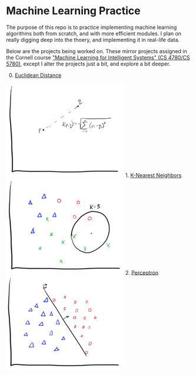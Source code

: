 # Machine Learning Practice

The purpose of this repo is to practice implementing machine learning algorithms both from scratch, and with more efficient modules. I plan on really digging deep into the thoery, and implementing it in real-life data.

Below are the projects being worked on. These mirror projects assigned in the Cornell course ["Machine Learning for Intelligent Systems" (CS 4780/CS 5780)](http://www.cs.cornell.edu/courses/cs4780/2018fa/), except I alter the projects just a bit, and explore a bit deeper.

0. <a href="/euclidean_distance/euclidean_distance.ipynb">Euclidean Distance</a>
<img src="drawn_images/euclidean.png" width="320">
1. <a href="/knn/knn.ipynb">K-Nearest Neighbors</a>
<img src="drawn_images/knn.png" width="320">
2. <a href="/perceptron/perceptron.ipynb">Perceptron</a>
<img src="drawn_images/perceptron.png" width="320">
